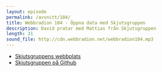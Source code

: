 ```yaml
---
layout: episode
permalink: /avsnitt/104/
title: Webbradion 104 - Öppna data med Skjutsgruppen
description: David pratar med Mattias från Skjutsgruppen
length: 31
sound_file: http://cdn.webbradion.net/webbradion104.mp3
---
```


* [Skjutsgruppens webbplats](http://www.skjutsgruppen.nu/)
* [Skjutsgruppen på Github](https://github.com/Skjutsgruppen)
